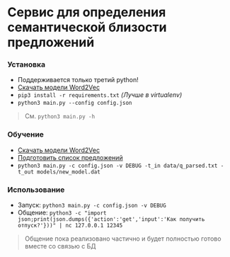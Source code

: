 # Сервис для определения семантической близости предложений

### Установка

* Поддерживается только третий python!
* [Скачать модели Word2Vec](models/README.md)
* `pip3 install -r requirements.txt` *(Лучше в virtualenv)*
* `python3 main.py --config config.json`

> См. `python3 main.py -h`

### Обучение

* [Скачать модели Word2Vec](models/README.md)
* [Подготовить список предложений](data/README.md)
* `python3 main.py -c config.json -v DEBUG -t_in data/q_parsed.txt -t_out models/new_model.dat`

### Использование

* Запуск: `python3 main.py -c config.json -v DEBUG`
* Общение: `python3 -c "import json;print(json.dumps({'action':'get','input':'Как получить отпуск?'}))" | nc 127.0.0.1 12345`

> Общение пока реализовано частично и будет полностью готово вместе со связью с БД